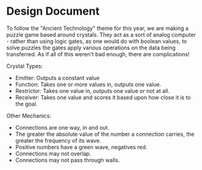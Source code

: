 Design Document
===============

To follow the "Ancient Technology" theme for this year,
we are making a puzzle game based around crystals. They
act as a sort of analog computer - rather than using
logic gates, as one would do with boolean values, to
solve puzzles the gates apply various operations on the
data being transferred. As if all of this weren't bad
enough, there are complications!

Crystal Types:

* Emitter: Outputs a constant value  
* Function: Takes one or more values in, outputs one value.  
* Restrictor: Takes one value in, outputs one value or not at all.  
* Receiver: Takes one value and scores it based upon how close it is to the goal.  

Other Mechanics:

* Connections are one way, in and out.  
* The greater the absolute value of the number a connection carries,
  the greater the frequency of its wave.  
* Positive numbers have a green wave, negatives red.  
* Connections may not overlap.  
* Connections may not pass through walls.  